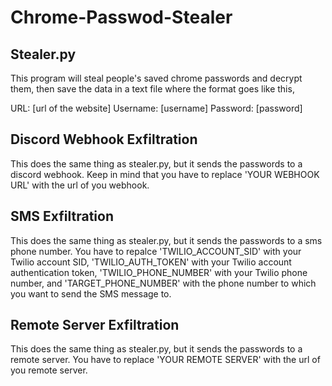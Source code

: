 # Chrome-Passwod-Stealer

Stealer.py
----------
This program will steal people's saved chrome passwords and decrypt them, then save the data in a text file where the format goes like this,

URL: [url of the website]
Username: [username]
Password: [password]


Discord Webhook Exfiltration
----------------------------
This does the same thing as stealer.py, but it sends the passwords to a discord webhook. Keep in mind that you have to replace 'YOUR WEBHOOK URL' with the url of you webhook.

SMS Exfiltration
----------------
This does the same thing as stealer.py, but it sends the passwords to a sms phone number. You have to repalce 'TWILIO_ACCOUNT_SID' with your Twilio account SID,
'TWILIO_AUTH_TOKEN' with your Twilio account authentication token, 'TWILIO_PHONE_NUMBER' with your Twilio phone number, and 'TARGET_PHONE_NUMBER' with the phone number to which you want to send the SMS message to.

Remote Server Exfiltration
--------------------------
This does the same thing as stealer.py, but it sends the passwords to a remote server. You have to replace 'YOUR REMOTE SERVER' with the url of you remote server.
